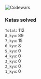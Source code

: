 ![Codewars](https://www.codewars.com/users/PheRum/badges/large)

### Katas solved

`Total`: 112 \
`8_kyu`: 89 \
`7_kyu`: 15 \
`6_kyu`: 8 \
`5_kyu`: 0 \
`4_kyu`: 0 \
`3_kyu`: 0 \
`2_kyu`: 0 \
`1_kyu`: 0
